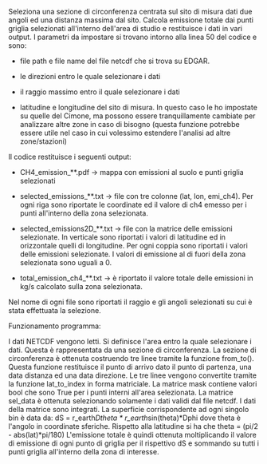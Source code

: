 Seleziona una sezione di circonferenza centrata sul sito di misura dati due angoli ed una distanza massima dal sito.
Calcola emissione totale dai punti griglia selezionati all'interno dell'area di studio e restituisce i dati in vari output.
I parametri da impostare si trovano intorno alla linea 50 del codice e sono:

- file path e file name del file netcdf che si trova su EDGAR.

- le direzioni entro le quale selezionare i dati

- il raggio massimo entro il quale selezionare i dati

- latitudine e longitudine del sito di misura. In questo caso le ho impostate su quelle del Cimone, ma possono essere tranquillamente cambiate per analizzare altre zone in caso di bisogno (questa funzione potrebbe essere utile nel caso in cui volessimo estendere l'analisi ad altre zone/stazioni)

Il codice restituisce i seguenti output:

- CH4_emission_**.pdf    ->   mappa con emissioni al suolo e punti griglia selezionati

- selected_emissions_**.txt   ->   file con tre colonne (lat, lon, emi_ch4). Per ogni riga sono riportate le coordinate ed il valore di ch4 emesso per i punti all'interno della zona selezionata.

- selected_emissions2D_**.txt   ->   file con la matrice delle emissioni selezionate. In verticale sono riportati i valori di latitudine ed in orizzontale quelli di longitudine. Per ogni coppia sono riportati i valori delle emissioni selezionate. I valori di emissione al di fuori della zona selezionata sono uguali a 0.

 - total_emission_ch4_**.txt   ->   è riportato il valore totale delle emissioni in kg/s calcolato sulla zona selezionata.

Nel nome di ogni file sono riportati il raggio e gli angoli selezionati su cui è stata effettuata la selezione.

Funzionamento programma:

I dati NETCDF vengono letti.
Si definisce l'area entro la quale selezionare i dati. Questa è rappresentata da una sezione di circonferenza. 
La sezione di circonferenza è ottenuta costruendo tre linee tramite la funzione from_to(). Questa funzione restituisce il punto di arrivo dato il punto di partenza, una data distanza ed una data direzione.
Le tre linee vengono convertite tramite la funzione lat_to_index in forma matriciale.
La matrice mask contiene valori bool che sono True per i punti interni all'area selezionata.
La matrice sel_data è ottenuta selezionando solamente i dati validi dal file netcdf.
I dati della matrice sono integrati.
La superficie corrispondente ad ogni singolo bin è data da:
dS = r_earth*Dtheta * r_earth*sin(theta)*Dphi
dove theta è l'angolo in coordinate sferiche.
Rispetto alla latitudine si ha che theta = (pi/2 - abs(lat)*pi/180)
L'emissione totale è quindi ottenuta moltiplicando il valore di emissione di ogni punto di griglia per il rispettivo dS e sommando su tutti i punti griglia all'interno della zona di interesse.
